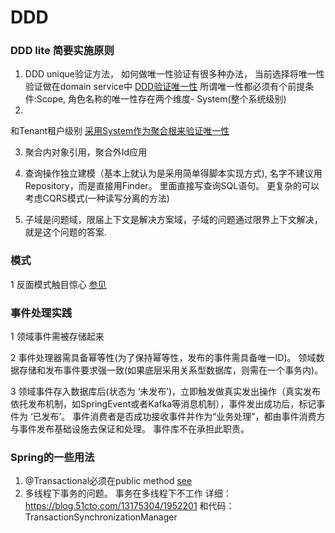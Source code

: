 # DDD

### DDD lite 简要实施原则

1. DDD unique验证方法， 如何做唯一性验证有很多种办法， 当前选择将唯一性验证做在domain service中 [DDD验证唯一性](https://github.com/ardalis/DDD-NoDuplicates)
   所谓唯一性都必须有个前提条件:Scope, 角色名称的唯一性存在两个维度- System(整个系统级别)
2.

和Tenant租户级别 [采用System作为聚合根来验证唯一性](https://stackoverflow.com/questions/2916899/how-to-handle-set-based-consistency-validation-in-cqrs)

3. 聚合内对象引用，聚合外Id应用
4. 查询操作独立建模（基本上就认为是采用简单得脚本实现方式), 名字不建议用Repository，而是直接用Finder。 里面直接写查询SQL语句。 更复杂的可以考虑CQRS模式(一种读写分离的方法)

5. 子域是问题域，限届上下文是解决方案域，子域的问题通过限界上下文解决，就是这个问题的答案.

### 模式

1 反面模式触目惊心 [参见](https://zh.wikipedia.org/wiki/%E5%8F%8D%E9%9D%A2%E6%A8%A1%E5%BC%8F)

### 事件处理实践

1 领域事件需被存储起来

2 事件处理器需具备幂等性(为了保持幂等性，发布的事件需具备唯一ID)。 领域数据存储和发布事件要求强一致(如果底层采用关系型数据库，则需在一个事务内)。

3 领域事件存入数据库后(状态为 ‘未发布’)，立即触发做真实发出操作（真实发布依托发布机制，如SpringEvent或者Kafka等消息机制），事件发出成功后，标记事件为 ‘已发布’。
事件消费者是否成功接收事件并作为“业务处理”，都由事件消费方与事件发布基础设施去保证和处理。 事件库不在承担此职责。

### Spring的一些用法

1. @Transactional必须在public method [see](https://blog.csdn.net/qq_34382367/article/details/108072918)
2. 多线程下事务的问题。 事务在多线程下不工作 详细： https://blog.51cto.com/13175304/1952201 和代码：TransactionSynchronizationManager